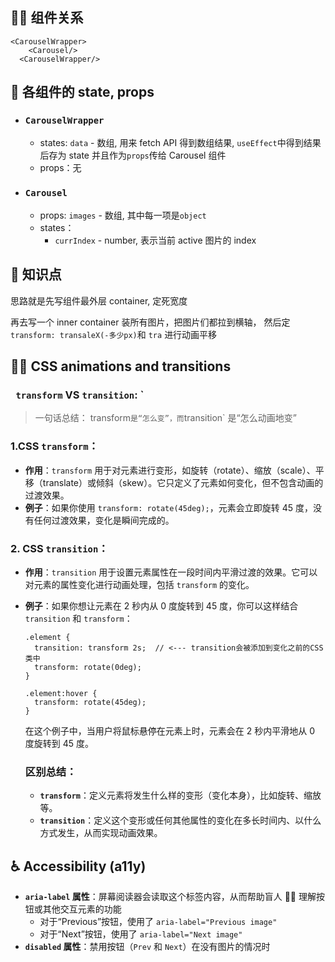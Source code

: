 ## 👨‍👧 组件关系

```
<CarouselWrapper>
    <Carousel/>
  <CarouselWrapper/>
```

## 🔢 各组件的 state, props

- ### `CarouselWrapper`

  - states: `data` - 数组, 用来 fetch API 得到数组结果, `useEffect`中得到结果后存为 state 并且作为`props`传给 Carousel 组件
  - props：无

- ### `Carousel`

  - props: `images` - 数组, 其中每一项是`object`
  - states：
    - `currIndex` - number, 表示当前 active 图片的 index

## 👀 知识点

思路就是先写组件最外层 container, 定死宽度

再去写一个 inner container 装所有图片，把图片们都拉到横轴， 然后定`transform: transaleX(-多少px)`和 `tra` 进行动画平移

## 💃🏻 CSS animations and transitions

### ` transform` VS `transition`: `

> 一句话总结： transform`是“怎么变”，而`transition` 是“怎么动画地变”

### 1.**CSS `transform`**：

- **作用**：`transform` 用于对元素进行变形，如旋转（rotate）、缩放（scale）、平移（translate）或倾斜（skew）。它只定义了元素如何变化，但不包含动画的过渡效果。
- **例子**：如果你使用 `transform: rotate(45deg);`，元素会立即旋转 45 度，没有任何过渡效果，变化是瞬间完成的。

### 2. CSS `transition`：

- **作用**：`transition` 用于设置元素属性在一段时间内平滑过渡的效果。它可以对元素的属性变化进行动画处理，包括 `transform` 的变化。
- **例子**：如果你想让元素在 2 秒内从 0 度旋转到 45 度，你可以这样结合 `transition` 和 `transform`：

  ```
  .element {
    transition: transform 2s;  // <--- transition会被添加到变化之前的CSS类中
    transform: rotate(0deg);
  }

  .element:hover {
    transform: rotate(45deg);
  }
  ```

  在这个例子中，当用户将鼠标悬停在元素上时，元素会在 2 秒内平滑地从 0 度旋转到 45 度。

  ### 区别总结：

  - **`transform`**：定义元素将发生什么样的变形（变化本身），比如旋转、缩放等。
  - **`transition`**：定义这个变形或任何其他属性的变化在多长时间内、以什么方式发生，从而实现动画效果。

## ♿ Accessibility (a11y)

- **`aria-label` 属性**：屏幕阅读器会读取这个标签内容，从而帮助盲人 🧑‍🦯 理解按钮或其他交互元素的功能
  - 对于“Previous”按钮，使用了 `aria-label="Previous image"`
  - 对于“Next”按钮，使用了 `aria-label="Next image"`
- **`disabled` 属性**：禁用按钮（`Prev` 和 `Next`）在没有图片的情况时
